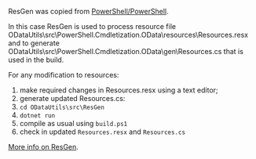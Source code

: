 ResGen was copied from [PowerShell/PowerShell](https://github.com/PowerShell/PowerShell/tree/master/src/ResGen).

In this case ResGen is used to process resource file ODataUtils\src\PowerShell.Cmdletization.OData\resources\Resources.resx
and to generate ODataUtils\src\PowerShell.Cmdletization.OData\gen\Resources.cs that is used in the build.

For any modification to resources:
1. make required changes in Resources.resx using a text editor;
2. generate updated Resources.cs:
  1. `cd ODataUtils\src\ResGen`
  2. `dotnet run`
3. compile as usual using `build.ps1`
4. check in updated `Resources.resx` and `Resources.cs`

[More info on ResGen](https://github.com/PowerShell/PowerShell/blob/master/docs/dev-process/resx-files.md).